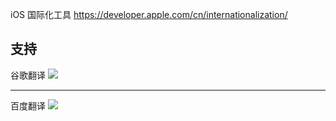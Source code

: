 
iOS 国际化工具
https://developer.apple.com/cn/internationalization/

支持
---
谷歌翻译
![](https://cdn.nlark.com/yuque/0/2020/png/221886/1606362795515-d22a90c7-761e-418b-9ead-be8669396e37.png)

---
百度翻译
![](https://cdn.nlark.com/yuque/0/2020/png/221886/1606362794766-bc3f8600-5f7b-4846-bd3c-a1092cf69ae5.png?x-oss-process=image%2Fresize%2Cw_1492)




